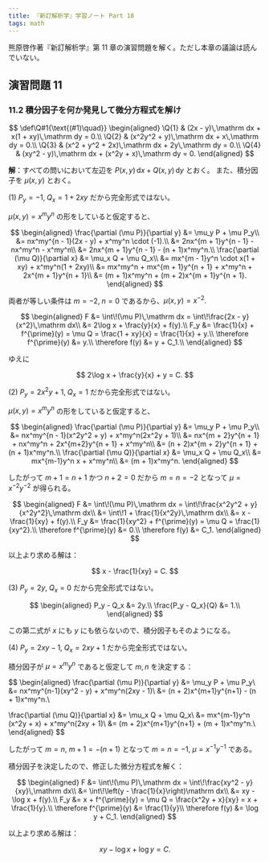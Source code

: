 ```yaml
---
title: 『新訂解析学』学習ノート Part 18
tags: math
---
```


熊原啓作著『新訂解析学』第 11 章の演習問題を解く。ただし本章の議論は読んでいない。

## 演習問題 11

### 11.2 積分因子を何か発見して微分方程式を解け

$$
\def\Q#1{\text{(#1)\quad}}
\begin{aligned}
\Q{1} & (2x - y)\,\mathrm dx + x(1 + xy)\,\mathrm dy = 0.\\
\Q{2} & (x^2y^2 + y)\,\mathrm dx + x\,\mathrm dy = 0.\\
\Q{3} & (x^2 + y^2 + 2x)\,\mathrm dx + 2y\,\mathrm dy = 0.\\
\Q{4} & (xy^2 - y)\,\mathrm dx + (x^2y + x)\,\mathrm dy = 0.
\end{aligned}
$$

**解**：すべての問いにおいて左辺を $P(x, y)\,\mathrm dx + Q(x, y)\,\mathrm dy$ とおく。
また、積分因子を $\mu(x, y)$ とおく。

$(1)$ $P_y = -1,\;Q_x = 1 + 2xy$ だから完全形式ではない。

$\mu(x, y) = x^my^n$ の形をしていると仮定すると、

$$
\begin{aligned}
\frac{\partial (\mu P)}{\partial y}
&= \mu_y P + \mu P_y\\
&= nx^my^{n - 1}(2x - y) + x^my^n \cdot (-1).\\
&= 2nx^{m + 1}y^{n - 1} - nx^my^n - x^my^n\\
&= 2nx^{m + 1}y^{n - 1} - (n + 1)x^my^n.\\
\frac{\partial (\mu Q)}{\partial x}
&= \mu_x Q + \mu Q_x\\
&= mx^{m - 1}y^n \cdot x(1 + xy) + x^my^n(1 + 2xy)\\
&= mx^my^n + mx^{m + 1}y^{n + 1} + x^my^n + 2x^{m + 1}y^{n + 1}\\
&= (m + 1)x^my^n + (m + 2)x^{m + 1}y^{n + 1}.
\end{aligned}
$$

両者が等しい条件は $m = -2,\;n = 0$ であるから、$\mu(x, y) = x^{-2}.$

$$
\begin{aligned}
F &= \int\!(\mu P)\,\mathrm dx = \int\!\frac{2x - y}{x^2}\,\mathrm dx\\
&= 2\log x + \frac{y}{x} + f(y).\\
F_y &= \frac{1}{x} + f^{\prime}(y) = \mu Q = \frac{1 + xy}{x} = \frac{1}{x} + y.\\
\therefore f^{\prime}(y) &= y.\\
\therefore f(y) &= y + C_1.\\
\end{aligned}
$$

ゆえに

$$
2\log x + \frac{y}{x} + y = C.
$$

$(2)$ $P_y = 2x^2y + 1,\;Q_x = 1$ だから完全形式ではない。

$\mu(x, y) = x^my^n$ の形をしていると仮定すると、

$$
\begin{aligned}
\frac{\partial (\mu P)}{\partial y}
&= \mu_y P + \mu P_y\\
&= nx^my^{n - 1}(x^2y^2 + y) + x^my^n(2x^2y + 1)\\
&= nx^{m + 2}y^{n + 1} + nx^my^n + 2x^{m+2}y^{n + 1} + x^my^n\\
&= (n + 2)x^{m + 2}y^{n + 1} + (n + 1)x^my^n.\\
\frac{\partial (\mu Q)}{\partial x}
&= \mu_x Q + \mu Q_x\\
&= mx^{m-1}y^n x + x^my^n\\
&= (m + 1)x^my^n.
\end{aligned}
$$

したがって $m + 1 = n + 1$ かつ $n + 2 = 0$ だから $m = n = -2$ となって
$\mu = x^{-2}y^{-2}$ が得られる。

$$
\begin{aligned}
F &= \int\!(\mu P)\,\mathrm dx
= \int\!\frac{x^2y^2 + y}{x^2y^2}\,\mathrm dx\\
&= \int\!1 + \frac{1}{x^2y}\,\mathrm dx\\
&= x - \frac{1}{xy} + f(y).\\
F_y &= \frac{1}{xy^2} + f^{\prime}(y)
= \mu Q = \frac{1}{xy^2}.\\
\therefore f^{\prime}(y) &= 0.\\
\therefore f(y) &= C_1.
\end{aligned}
$$

以上より求める解は：

$$
x - \frac{1}{xy} = C.
$$

<!-- \Q{3} & (x^2 + y^2 + 2x)\,\mathrm dx + 2y\,\mathrm dy = 0. -->
$(3)$ $P_y = 2y,\;Q_x = 0$ だから完全形式ではない。

$$
\begin{aligned}
P_y - Q_x &= 2y.\\
\frac{P_y - Q_x}{Q} &= 1.\\
\end{aligned}
$$

この第二式が $x$ にも $y$ にも依らないので、積分因子もそのようになる。

$(4)$ $P_y = 2xy - 1,\;Q_x = 2xy + 1$ だから完全形式ではない。

積分因子が $\mu = x^my^n$ であると仮定して $m, n$ を決定する：

$$
\begin{aligned}
\frac{\partial (\mu P)}{\partial y}
&= \mu_y P + \mu P_y\\
&= nx^my^{n-1}(xy^2 - y) + x^my^n(2xy - 1)\\
&= (n + 2)x^{m+1}y^{n+1} - (n + 1)x^my^n.\\

\frac{\partial (\mu Q)}{\partial x}
&= \mu_x Q + \mu Q_x\\
&= mx^{m-1}y^n (x^2y + x) + x^my^n(2xy + 1)\\
&= (m + 2)x^{m+1}y^{n+1} + (m + 1)x^my^n.\\
\end{aligned}
$$

したがって $m = n,$ $m + 1 = -(n + 1)$ となって $m = n = -1,$ $\mu = x^{-1}y^{-1}$ である。

積分因子を決定したので、修正した微分方程式を解く：

$$
\begin{aligned}
F &= \int\!(\mu P)\,\mathrm dx
= \int\!\frac{xy^2 - y}{xy}\,\mathrm dx\\
&= \int\!\left(y - \frac{1}{x}\right)\mathrm dx\\
&= xy - \log x + f(y).\\
F_y &= x + f^{\prime}(y) = \mu Q = \frac{x^2y + x}{xy} = x + \frac{1}{y}.\\
\therefore f^{\prime}(y) &= \frac{1}{y}\\
\therefore f(y) &= \log y + C_1.
\end{aligned}
$$

以上より求める解は：

$$
xy - \log x + \log y = C.
$$
